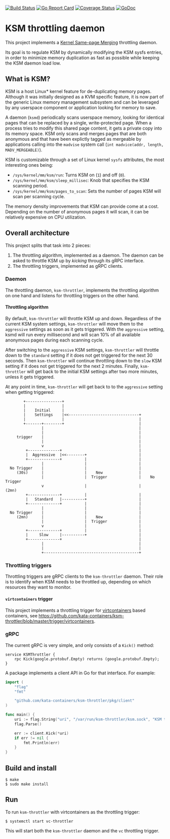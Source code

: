 [![Build Status](https://travis-ci.org/kata-containers/ksm-throttler.svg?branch=master)](https://travis-ci.org/kata-containers/ksm-throttler)
[![Go Report Card](https://goreportcard.com/badge/github.com/kata-containers/ksm-throttler)](https://goreportcard.com/report/github.com/kata-containers/ksm-throttler)
[![Coverage Status](https://coveralls.io/repos/github/kata-containers/ksm-throttler/badge.svg?branch=master)](https://coveralls.io/github/kata-containers/ksm-throttler?branch=master)
[![GoDoc](https://godoc.org/github.com/kata-containers/ksm-throttler?status.svg)](https://godoc.org/github.com/kata-containers/ksm-throttler)

# KSM throttling daemon

This project implements a
[Kernel Same-page Merging](https://www.kernel.org/doc/Documentation/vm/ksm.txt)
throttling daemon.

Its goal is to regulate KSM by dynamically modifying the KSM sysfs
entries, in order to minimize memory duplication as fast as possible
while keeping the KSM daemon load low.

## What is KSM?

KSM is a host Linux* kernel feature for de-duplicating memory pages.
Although it was initially designed as a KVM specific feature, it is
now part of the generic Linux memory management subsystem and can
be leveraged by any userspace component or application looking for
memory to save.

A daemon (`ksmd`) periodically scans userspace memory, looking for
identical pages that can be replaced by a single, write-protected
page. When a process tries to modify this shared page content, it
gets a private copy into its memory space. KSM only scans and merges
pages that are both anonymous and that have been explictly tagged as
mergeable by applications calling into the `madvise` system call
(`int madvice(addr, length, MADV_MERGEABLE)`).

KSM is customizable through a set of Linux kernel `sysfs` attributes,
the most interesting ones being:

  * `/sys/kernel/mm/ksm/run`: Turns KSM on (`1`) and off (`0`).
  * `/sys/kernel/mm/ksm/sleep_millisec`: Knob that specifies the KSM
    scanning period.
  * `/sys/kernel/mm/ksm/pages_to_scan`: Sets the number of
    pages KSM will scan per scanning cycle.

The memory density improvements that KSM can provide come at a cost.
Depending on the number of anonymous pages it will scan, it can be
relatively expensive on CPU utilization.

## Overall architecture

This project splits that task into 2 pieces:

1. The throttling algorithm, implemented as a daemon. The daemon can
be asked to throttle KSM up by *kicking* through its gRPC interface.
2. The throttling triggers, implemented as gRPC clients.

### Daemon

The throttling daemon, `ksm-throttler`, implements the throttling
algorithm on one hand and listens for throttling triggers on the
other hand.

#### Throttling algorithm

By default, `ksm-throttler` will throttle KSM up and down. Regardless
of the current KSM system settings, `ksm-throttler` will move them to
the `aggressive` settings as soon as it gets triggered.
With the `aggressive` setting, ksmd will run every millisecond and
will scan 10% of all available anonymous pages during each scanning
cycle.

After switching to the `aggressive` KSM settings, `ksm-throttler` will
throttle down to the `standard` setting if it does not get triggered
for the next 30 seconds.
Then `ksm-throttler` will continue throttling down to the `slow` KSM
setting if it does not get triggered for the next 2 minutes.
Finally, `ksm-throttler` will get back to the initial KSM settings after
two more minutes, unless it gets triggered.

At any point in time, `ksm-throttler` will get back to to the
`aggressive` setting when getting triggered:

```
        +----------------+
        |                |
        |    Initial     |
        |    Settings    |<<-------------------------------+
        |                |                                 |
        +-------+--------+                                 |
                |                                          |
                |                                          |
     trigger    |                                          |
                |                                          |
                v                                          |
         +--------------+                                  |
         |  Aggressive  |<<--------+                       |
         +--------------+          |                       |
                |                  |                       |
  No Trigger    |                  |                       |
     (30s)      |                  |    New                |
                |                  |  Trigger              |    No Trigger
                v                  |                       |       (2mn)
         +--------------+          |                       |
         |   Standard   |----------+                       |
         +--------------+          |                       |
                |                  |                       |
  No Trigger    |                  |                       |
     (2mn)      |                  |    New                |
                |                  |  Trigger              |
                v                  |                       |
         +--------------+          |                       |
         |     Slow     |----------+                       |
         +--------------+                                  |
                |                                          |
                |                                          |
                +------------------------------------------+

```

### Throttling triggers

Throttling triggers are gRPC clients to the `ksm-throttler` daemon.
Their role is to identify when KSM needs to be throttled up, depending
on which resources they want to monitor.

#### `virtcontainers` trigger

This project implements a throttling trigger for
[virtcontainers](https://github.com/containers/virtcontainers) based
containers, see https://github.com/kata-containers/ksm-throttler/blob/master/trigger/virtcontainers.

### gRPC

The current gRPC is very simple, and only consists of a `Kick()` method:

```
service KSMThrottler {
	rpc Kick(google.protobuf.Empty) returns (google.protobuf.Empty);
}
```

A package implements a client API in Go for that interface. For example:

```Go
import (
	"flag"
	"fmt"

	"github.com/kata-containers/ksm-throttler/pkg/client"
)

func main() {
	uri := flag.String("uri", "/var/run/ksm-throttler/ksm.sock", "KSM throttler gRPC URI")
	flag.Parse()

	err := client.Kick(*uri)
	if err != nil {
		fmt.Println(err)
	}
}
```

## Build and install

```
$ make
$ sudo make install
```


## Run

To run `ksm-throttler` with virtcontainers as the throttling trigger:

```
$ systemctl start vc-throttler
```

This will start both the `ksm-throttler` daemon and the `vc` throttling
trigger.
